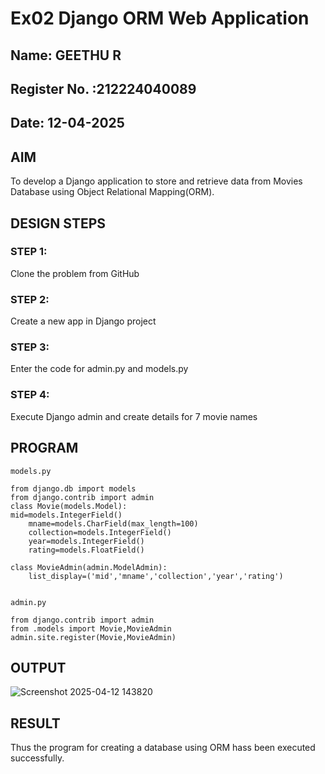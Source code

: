 # Ex02 Django ORM Web Application
## Name: GEETHU R
## Register No. :212224040089
## Date: 12-04-2025

## AIM
To develop a Django application to store and retrieve data from Movies Database using Object Relational Mapping(ORM).

## DESIGN STEPS

### STEP 1:
Clone the problem from GitHub

### STEP 2:
Create a new app in Django project

### STEP 3:
Enter the code for admin.py and models.py

### STEP 4:
Execute Django admin and create details for 7 movie names

## PROGRAM
~~~
models.py

from django.db import models
from django.contrib import admin
class Movie(models.Model):
mid=models.IntegerField()
    mname=models.CharField(max_length=100)
    collection=models.IntegerField()
    year=models.IntegerField()
    rating=models.FloatField()

class MovieAdmin(admin.ModelAdmin):
    list_display=('mid','mname','collection','year','rating')


admin.py

from django.contrib import admin
from .models import Movie,MovieAdmin
admin.site.register(Movie,MovieAdmin)
~~~
## OUTPUT


![Screenshot 2025-04-12 143820](https://github.com/user-attachments/assets/3c627347-6b64-4bd8-bc06-f32b849e17e0)


## RESULT
Thus the program for creating a database using ORM hass been executed successfully.
